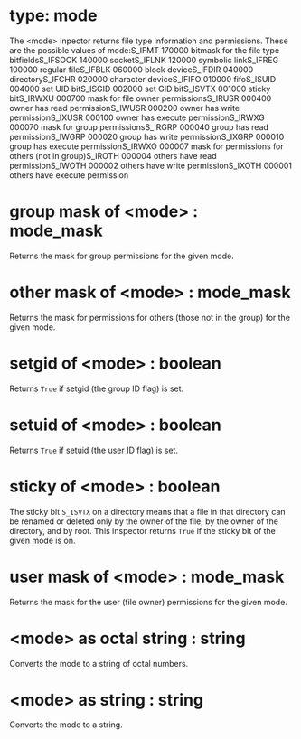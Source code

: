# type: mode

The &lt;mode&gt; inpector returns file type information and permissions. These are the possible values of mode:S_IFMT 170000 bitmask for the file type bitfieldsS_IFSOCK 140000 socketS_IFLNK 120000 symbolic linkS_IFREG 100000 regular fileS_IFBLK 060000 block deviceS_IFDIR 040000 directoryS_IFCHR 020000 character deviceS_IFIFO 010000 fifoS_ISUID 004000 set UID bitS_ISGID 002000 set GID bitS_ISVTX 001000 sticky bitS_IRWXU 000700 mask for file owner permissionsS_IRUSR 000400 owner has read permissionS_IWUSR 000200 owner has write permissionS_IXUSR 000100 owner has execute permissionS_IRWXG 000070 mask for group permissionsS_IRGRP 000040 group has read permissionS_IWGRP 000020 group has write permissionS_IXGRP 000010 group has execute permissionS_IRWXO 000007 mask for permissions for others (not in group)S_IROTH 000004 others have read permissionS_IWOTH 000002 others have write permissionS_IXOTH 000001 others have execute permission

# group mask of &lt;mode&gt; : mode_mask

Returns the mask for group permissions for the given mode.

# other mask of &lt;mode&gt; : mode_mask

Returns the mask for permissions for others (those not in the group) for the given mode.

# setgid of &lt;mode&gt; : boolean

Returns `True` if setgid (the group ID flag) is set.

# setuid of &lt;mode&gt; : boolean

Returns `True` if setuid (the user ID flag) is set.

# sticky of &lt;mode&gt; : boolean

The sticky bit `S_ISVTX` on a directory means that a file in that directory can be renamed or deleted only by the owner of the file, by the owner of the directory, and by root. This inspector returns `True` if the sticky bit of the given mode is on.

# user mask of &lt;mode&gt; : mode_mask

Returns the mask for the user (file owner) permissions for the given mode.

# &lt;mode&gt; as octal string : string

Converts the mode to a string of octal numbers.

# &lt;mode&gt; as string : string

Converts the mode to a string.
